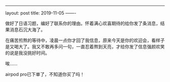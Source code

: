 ---
layout: post
title: 2019-11-05
——-

做好了日语习题，编好了联系你的理由。怀着满心欢喜期待的给你发了条消息，结果消息石沉大海了。

在痛苦煎熬的等待中，凌晨一点你才回了我信息，原来今天是你的欢迎会，看样子是又喝大了。我又不敢再多问一句，一直忍着熬到天亮，才给你发了信息强颜欢笑的说是我没挑好时间。

唉……

airpod pro已下单了，不知道你买了吗！